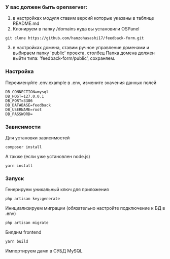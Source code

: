 ﻿
### У вас должен быть openserver:
1. в настройках модуля ставим версий которые указаны в таблице README.md
2. Клонируем в папку /domains куда вы установили OSPanel
```
git clone https://github.com/hanzohasashi17/feedback-form.git
```
3. в настройках домена, ставим ручное управление доменами и выбираем папку 'public' проекта, столбец Папка домена должен выйти типа: 'feedback-form/public', сохраняем.

### Настройка
Переименуйте .env.example в .env, измените значения данных полей
```
DB_CONNECTION=mysql
DB_HOST=127.0.0.1
DB_PORT=3306
DB_DATABASE=feedback
DB_USERNAME=root
DB_PASSWORD=
```

### Зависимости
Для установки зависимостей
```
composer install
```

А также (если уже установлен node.js)
```
yarn install
```

### Запуск
Генерируем уникальный ключ для приложения
```
php artisan key:generate
```

Инициализируем миграции (обязательно настройте подключение к БД в .env)
```
php artisan migrate
```
Билдим frontend
```
yarn build
```
Импортируем дамп в СУБД MySQL



